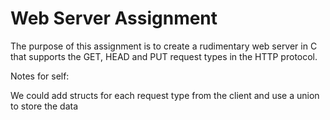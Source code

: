 # Web Server Assignment

The purpose of this assignment is to create a rudimentary web server in C that supports the GET, HEAD and PUT request types in the HTTP protocol.

Notes for self:

We could add structs for each request type from the client and use a union to store the data